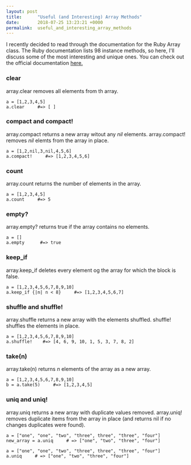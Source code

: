 ```yaml
---
layout: post
title:      "Useful (and Interesting) Array Methods"
date:       2018-07-25 13:23:21 +0000
permalink:  useful_and_interesting_array_methods
---
```



I recently decided to read through the documentation for the Ruby Array class. The Ruby documentation lists 98 instance methods, so here, I'll discuss some of the most interesting and unique ones. You can check out the official documentation [here.](https://docs.ruby-lang.org/en/2.0.0/Array.html)

### clear
array.clear removes all elements from th array.
```
a = [1,2,3,4,5]
a.clear     #=> [ ]
```
### compact and compact!
array.compact returns a new array witout any *nil* elements. array.compact! removes *nil* elemts from the array in place.
```
a = [1,2,nil,3,nil,4,5,6]
a.compact!     #=> [1,2,3,4,5,6]
```
### count
array.count returns the number of elements in the array.
```
a = [1,2,3,4,5]
a.count     #=> 5
```
### empty?
array.empty? returns true if the array contains no elements.
```
a = []
a.empty      #=> true
```
### keep_if
array.keep_if deletes every element og the array for which the block is false.
```
a = [1,2,3,4,5,6,7,8,9,10]
a.keep_if {|n| n < 8}     #=> [1,2,3,4,5,6,7]
```
### shuffle and shuffle!
array.shuffle returns a new array with the elements shuffled. shuffle! shuffles the elements in place.
```
a = [1,2,3,4,5,6,7,8,9,10]
a.shuffle!    #=> [4, 6, 9, 10, 1, 5, 3, 7, 8, 2]
```
### take(n)
array.take(n) returns *n* elements of the array as a new array.
```
a = [1,2,3,4,5,6,7,8,9,10]
b = a.take(5)     #=> [1,2,3,4,5]
```
### uniq and uniq! 
array.uniq returns a new array with duplicate values removed. array.uniq! removes duplicate items from the array in place (and returns nil if no changes duplicates were found).
```
a = ["one", "one", "two", "three", three", "three", "four"]
new_array = a.uniq     # => ["one", "two", "three", "four"]

a = ["one", "one", "two", "three", three", "three", "four"]
a.uniq     # => ["one", "two", "three", "four"]
```



